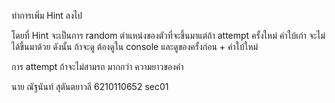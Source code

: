 ทำการเพิ่ม Hint ลงไป

โดยที่ Hint จะเป็นการ random ตำแหน่งของตัวที่จะขึ้นมาแต่ถ้า attempt ครั้งใหม่  คำใบ้เก่า จะไม่ได้ขึ้นมาด้วย ดังนั้น ถ้าจะดู ต้องดูใน console และดูของครั้งก่อน + คำใบ้ใหม่  

การ attempt ถ้าจะไม่สามรถ มากกว่า ความยาวของคำ 





นาย ณัฐนันท์ สุตันตยาวลี 
6210110652 sec01